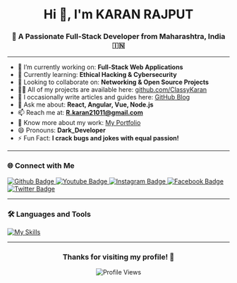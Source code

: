 <h1 align="center">Hi 👋, I'm KARAN RAJPUT</h1>
<h3 align="center">🚀 A Passionate Full-Stack Developer from Maharashtra, India 🇮🇳</h3>

---

- 🔭 I’m currently working on: **Full-Stack Web Applications**
- 🌱 Currently learning: **Ethical Hacking & Cybersecurity**
- 🤝 Looking to collaborate on: **Networking & Open Source Projects**
- 👨‍💻 All of my projects are available here: [github.com/ClassyKaran](https://github.com/ClassyKaran)
- 📝 I occasionally write articles and guides here: [GitHub Blog](https://github.com/ClassyKaran)
- 💬 Ask me about: **React, Angular, Vue, Node.js**
- 📫 Reach me at: **R.karan21011@gmail.com**
- 📄 Know more about my work: [My Portfolio](https://classykaran.github.io/karanprofile)
- 😄 Pronouns: **Dark_Developer**
- ⚡ Fun Fact: **I crack bugs and jokes with equal passion!**

---

<h3 align="left">🌐 Connect with Me</h3>

<p align="left">
  <a href="https://github.com/ClassyKaran" target="_blank">
    <img src="https://img.shields.io/badge/GitHub-white?style=for-the-badge&logo=github&logoColor=black" alt="Github Badge"/>
  </a>
  <a href="https://www.youtube.com" target="_blank">
    <img src="https://img.shields.io/badge/YouTube-red?style=for-the-badge&logo=youtube&logoColor=white" alt="Youtube Badge"/>
  </a>
  <a href="https://www.instagram.com" target="_blank">
    <img src="https://img.shields.io/badge/Instagram-purple?style=for-the-badge&logo=instagram&logoColor=white" alt="Instagram Badge"/>
  </a>
  <a href="https://fb.com/aaxiftaj" target="_blank">
    <img src="https://img.shields.io/badge/Facebook-blue?style=for-the-badge&logo=facebook&logoColor=white" alt="Facebook Badge"/>
  </a>
  <a href="https://twitter.com" target="_blank">
    <img src="https://img.shields.io/badge/Twitter-blue?style=for-the-badge&logo=twitter&logoColor=white" alt="Twitter Badge"/>
  </a>
</p>

---

<h3 align="left">🛠️ Languages and Tools</h3>

[![My Skills](https://skillicons.dev/icons?i=html,css,javascript,react,nextjs,angular,redux,nodejs,expressjs,mongodb,mysql,c,cpp,java,python,github,git,postman,figma,xd&perline=8)](https://skillicons.dev)

---

<h3 align="center">Thanks for visiting my profile! 🙏</h3>
<p align="center">
  <img src="https://komarev.com/ghpvc/?username=ClassyKaran&label=Profile%20views&color=0e75b6&style=flat" alt="Profile Views" />
</p>
